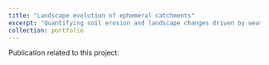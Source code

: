 ```yaml
---
title: "Landscape evolution of ephemeral catchments"
excerpt: "Quantifying soil erosion and landscape changes driven by weather variability <br/><img src='/images/discharge_final.gif'>"
collection: portfolio
---
```


Publication related to this project:

